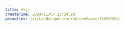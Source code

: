 ```yaml
---
title: kkjj
createTime: 2024/11/07 23:24:29
permalink: /vi/LandscapeLeisureGreenSpace/EeGR81Rz/
---
```

